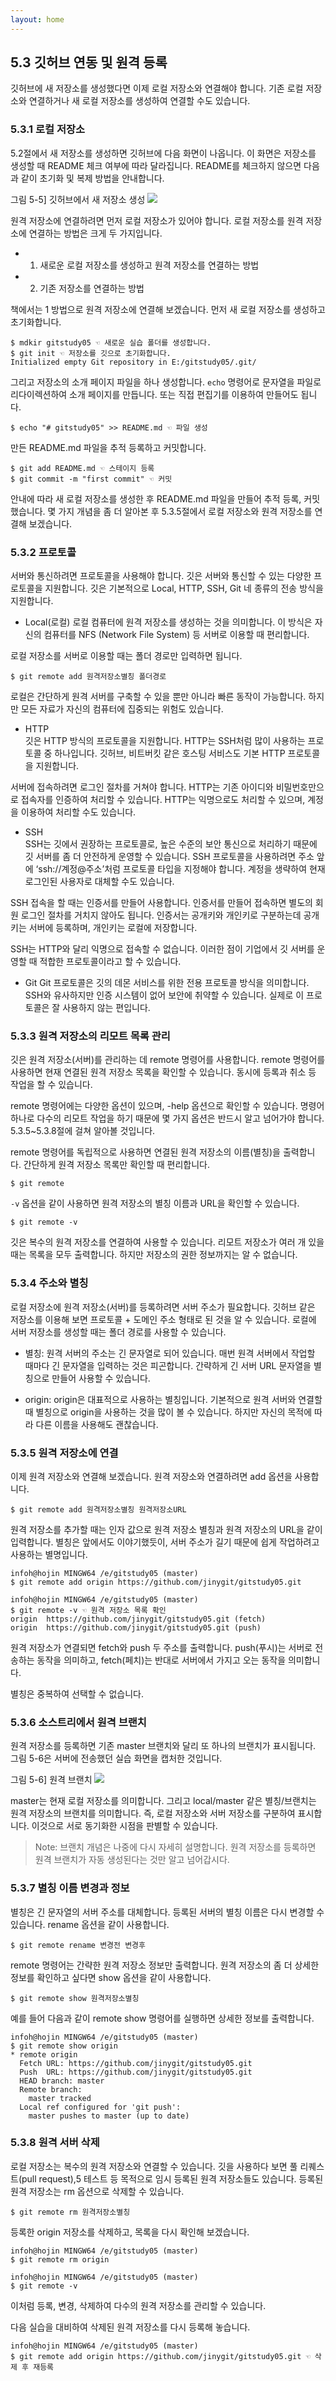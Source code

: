 ```yaml
---
layout: home
---
```

## 5.3 깃허브 연동 및 원격 등록
깃허브에 새 저장소를 생성했다면 이제 로컬 저장소와 연결해야 합니다. 기존 로컬 저장소와 연결하거나 새 로컬 저장소를 생성하여 연결할 수도 있습니다.  

### 5.3.1 로컬 저장소
5.2절에서 새 저장소를 생성하면 깃허브에 다음 화면이 나옵니다. 이 화면은 저장소를 생성할 때 README 체크 여부에 따라 달라집니다. README를 체크하지 않으면 다음과 같이 초기화 및 복제 방법을 안내합니다.  

그림 5-5] 깃허브에서 새 저장소 생성
![](./img/05-5.jpg)

원격 저장소에 연결하려면 먼저 로컬 저장소가 있어야 합니다. 로컬 저장소를 원격 저장소에 연결하는 방법은 크게 두 가지입니다.  

* 1) 새로운 로컬 저장소를 생성하고 원격 저장소를 연결하는 방법  
* 2) 기존 저장소를 연결하는 방법

책에서는 1 방법으로 원격 저장소에 연결해 보겠습니다. 먼저 새 로컬 저장소를 생성하고 초기화합니다.  

```
$ mdkir gitstudy05 ☜ 새로운 실습 폴더를 생성합니다.
$ git init ☜ 저장소를 깃으로 초기화합니다.
Initialized empty Git repository in E:/gitstudy05/.git/
```

그리고 저장소의 소개 페이지 파일을 하나 생성합니다. `echo` 명령어로 문자열을 파일로 리다이렉션하여 소개 페이지를 만듭니다. 또는 직접 편집기를 이용하여 만들어도 됩니다.  

```
$ echo "# gitstudy05" >> README.md ☜ 파일 생성
```

만든 README.md 파일을 추적 등록하고 커밋합니다.

```
$ git add README.md ☜ 스테이지 등록
$ git commit -m "first commit" ☜ 커밋

```

안내에 따라 새 로컬 저장소를 생성한 후 README.md 파일을 만들어 추적 등록, 커밋했습니다. 몇 가지 개념을 좀 더 알아본 후 5.3.5절에서 로컬 저장소와 원격 저장소를 연결해 보겠습니다.  

### 5.3.2 프로토콜
서버와 통신하려면 프로토콜을 사용해야 합니다. 깃은 서버와 통신할 수 있는 다양한 프로토콜을 지원합니다. 깃은 기본적으로 Local, HTTP, SSH, Git 네 종류의 전송 방식을 지원합니다.

* Local(로컬)
로컬 컴퓨터에 원격 저장소를 생성하는 것을 의미합니다. 이 방식은 자신의 컴퓨터를 NFS (Network File System) 등 서버로 이용할 때 편리합니다.  

로컬 저장소를 서버로 이용할 때는 폴더 경로만 입력하면 됩니다.  

```
$ git remote add 원격저장소별칭 폴더경로
```
 

로컬은 간단하게 원격 서버를 구축할 수 있을 뿐만 아니라 빠른 동작이 가능합니다. 하지만 모든 자료가 자신의 컴퓨터에 집중되는 위험도 있습니다.  

* HTTP  
깃은 HTTP 방식의 프로토콜을 지원합니다. HTTP는 SSH처럼 많이 사용하는 프로토콜 중 하나입니다. 깃허브, 비트버킷 같은 호스팅 서비스도 기본 HTTP 프로토콜을 지원합니다.  

서버에 접속하려면 로그인 절차를 거쳐야 합니다. HTTP는 기존 아이디와 비밀번호만으로 접속자를 인증하여 처리할 수 있습니다. HTTP는 익명으로도 처리할 수 있으며, 계정을 이용하여 처리할 수도 있습니다.  

* SSH  
SSH는 깃에서 권장하는 프로토콜로, 높은 수준의 보안 통신으로 처리하기 때문에 깃 서버를 좀 더 안전하게 운영할 수 있습니다. SSH 프로토콜을 사용하려면 주소 앞에 ‘ssh://계정@주소’처럼 프로토콜 타입을 지정해야 합니다. 계정을 생략하여 현재 로그인된 사용자로 대체할 수도 있습니다.  

SSH 접속을 할 때는 인증서를 만들어 사용합니다. 인증서를 만들어 접속하면 별도의 회원 로그인 절차를 거치지 않아도 됩니다. 인증서는 공개키와 개인키로 구분하는데 공개키는 서버에 등록하며, 개인키는 로컬에 저장합니다.  

SSH는 HTTP와 달리 익명으로 접속할 수 없습니다. 이러한 점이 기업에서 깃 서버를 운영할 때 적합한 프로토콜이라고 할 수 있습니다.  

* Git
Git 프로토콜은 깃의 데몬 서비스를 위한 전용 프로토콜 방식을 의미합니다. SSH와 유사하지만 인증 시스템이 없어 보안에 취약할 수 있습니다. 실제로 이 프로토콜은 잘 사용하지 않는 편입니다.  

### 5.3.3 원격 저장소의 리모트 목록 관리
깃은 원격 저장소(서버)를 관리하는 데 remote 명령어를 사용합니다. remote 명령어를 사용하면 현재 연결된 원격 저장소 목록을 확인할 수 있습니다. 동시에 등록과 취소 등 작업을 할 수 있습니다.  

remote 명령어에는 다양한 옵션이 있으며, -help 옵션으로 확인할 수 있습니다. 명령어 하나로 다수의 리모트 작업을 하기 때문에 몇 가지 옵션은 반드시 알고 넘어가야 합니다. 5.3.5~5.3.8절에 걸쳐 알아볼 것입니다.  

remote 명령어를 독립적으로 사용하면 연결된 원격 저장소의 이름(별칭)을 출력합니다. 간단하게 원격 저장소 목록만 확인할 때 편리합니다.  

```
$ git remote
```

`-v` 옵션을 같이 사용하면 원격 저장소의 별칭 이름과 URL을 확인할 수 있습니다.  

```
$ git remote -v
```
 
깃은 복수의 원격 저장소를 연결하여 사용할 수 있습니다. 리모트 저장소가 여러 개 있을 때는 목록을 모두 출력합니다. 하지만 저장소의 권한 정보까지는 알 수 없습니다.  

### 5.3.4 주소와 별칭
로컬 저장소에 원격 저장소(서버)를 등록하려면 서버 주소가 필요합니다. 깃허브 같은 저장소를 이용해 보면 프로토콜 + 도메인 주소 형태로 된 것을 알 수 있습니다. 로컬에 서버 저장소를 생성할 때는 폴더 경로를 사용할 수 있습니다.  

* 별칭: 원격 서버의 주소는 긴 문자열로 되어 있습니다. 매번 원격 서버에서 작업할 때마다 긴 문자열을 입력하는 것은 피곤합니다. 간략하게 긴 서버 URL 문자열을 별칭으로 만들어 사용할 수 있습니다.  

* origin: origin은 대표적으로 사용하는 별칭입니다. 기본적으로 원격 서버와 연결할 때 별칭으로 origin을 사용하는 것을 많이 볼 수 있습니다. 하지만 자신의 목적에 따라 다른 이름을 사용해도 괜찮습니다.  

### 5.3.5 원격 저장소에 연결
이제 원격 저장소와 연결해 보겠습니다. 원격 저장소와 연결하려면 add 옵션을 사용합니다.  

```
$ git remote add 원격저장소별칭 원격저장소URL
```
 
원격 저장소를 추가할 때는 인자 값으로 원격 저장소 별칭과 원격 저장소의 URL을 같이 입력합니다. 별칭은 앞에서도 이야기했듯이, 서버 주소가 길기 때문에 쉽게 작업하려고 사용하는 별명입니다.  

```
infoh@hojin MINGW64 /e/gitstudy05 (master)
$ git remote add origin https://github.com/jinygit/gitstudy05.git

infoh@hojin MINGW64 /e/gitstudy05 (master)
$ git remote -v ☜ 원격 저장소 목록 확인
origin  https://github.com/jinygit/gitstudy05.git (fetch)
origin  https://github.com/jinygit/gitstudy05.git (push)

```

원격 저장소가 연결되면 fetch와 push 두 주소를 출력합니다. push(푸시)는 서버로 전송하는 동작을 의미하고, fetch(페치)는 반대로 서버에서 가지고 오는 동작을 의미합니다.  

별칭은 중복하여 선택할 수 없습니다.  

### 5.3.6 소스트리에서 원격 브랜치
원격 저장소를 등록하면 기존 master 브랜치와 달리 또 하나의 브랜치가 표시됩니다. 그림 5-6은 서버에 전송했던 실습 화면을 캡처한 것입니다.

그림 5-6] 원격 브랜치
![](./img/05-6.jpg)
 

master는 현재 로컬 저장소를 의미합니다. 그리고 local/master 같은 별칭/브랜치는 원격 저장소의 브랜치를 의미합니다. 즉, 로컬 저장소와 서버 저장소를 구분하여 표시합니다. 이것으로 서로 동기화한 시점을 판별할 수 있습니다.  

>Note: 브랜치 개념은 나중에 다시 자세히 설명합니다. 원격 저장소를 등록하면 원격 브랜치가 자동 생성된다는 것만 알고 넘어갑시다.  


### 5.3.7 별칭 이름 변경과 정보
별칭은 긴 문자열의 서버 주소를 대체합니다. 등록된 서버의 별칭 이름은 다시 변경할 수 있습니다. rename 옵션을 같이 사용합니다.  

```
$ git remote rename 변경전 변경후
```
 
remote 명령어는 간략한 원격 저장소 정보만 출력합니다. 원격 저장소의 좀 더 상세한 정보를 확인하고 싶다면 show 옵션을 같이 사용합니다.  

```
$ git remote show 원격저장소별칭
```
 

예를 들어 다음과 같이 remote show 명령어를 실행하면 상세한 정보를 출력합니다.

```
infoh@hojin MINGW64 /e/gitstudy05 (master)
$ git remote show origin
* remote origin
  Fetch URL: https://github.com/jinygit/gitstudy05.git
  Push  URL: https://github.com/jinygit/gitstudy05.git
  HEAD branch: master
  Remote branch:
    master tracked
  Local ref configured for 'git push':
    master pushes to master (up to date)
```

### 5.3.8 원격 서버 삭제
로컬 저장소는 복수의 원격 저장소와 연결할 수 있습니다. 깃을 사용하다 보면 풀 리퀘스트(pull request),5 테스트 등 목적으로 임시 등록된 원격 저장소들도 있습니다. 등록된 원격 저장소는 rm 옵션으로 삭제할 수 있습니다.  

```
$ git remote rm 원격저장소별칭
```
 
등록한 origin 저장소를 삭제하고, 목록을 다시 확인해 보겠습니다.  

```
infoh@hojin MINGW64 /e/gitstudy05 (master)
$ git remote rm origin

infoh@hojin MINGW64 /e/gitstudy05 (master)
$ git remote -v

```

이처럼 등록, 변경, 삭제하여 다수의 원격 저장소를 관리할 수 있습니다.  

다음 실습을 대비하여 삭제된 원격 저장소를 다시 등록해 놓습니다.  

```
infoh@hojin MINGW64 /e/gitstudy05 (master)
$ git remote add origin https://github.com/jinygit/gitstudy05.git ☜ 삭제 후 재등록

```

<br><br> 